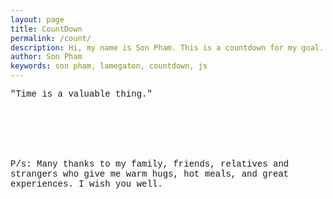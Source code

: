 ```yaml
---
layout: page
title: CountDown
permalink: /count/
description: Hi, my name is Son Pham. This is a countdown for my goal. It is 10000 hours.
author: Son Pham
keywords: son pham, lamegaton, countdown, js
---
```


<style>
.day {
  display: flex;
}
.hour-block {
  width: 20px;
  height: 30px;
  background-color: gray;
  margin-right: 1px;
}
.hour-block.passing {
  background-color: orange;
}
.hour {
  display: flex;
}
.minute-block {
  width: 5px;
  height: 20px;
  background-color: gray;
  margin-right: 1px;
}
.minute-block.passing {
  background-color: orange;
}
.minute {
  display: flex;
}
.second-block {
  width: 3px;
  height: 20px;
  background-color: gray;
  margin-right: 1px;
}
.second-block.passing {
  background-color: orange;
}
#countdown {
  display: flex;
  justify-content: center;
  align-items: center;
  flex-wrap: wrap;
}
.day-block {
  width: 10px;
  height: 10px;
  background-color: #ddd;
  margin: 1px;
}
.passed {
  background-color: lightsalmon;
}
.remaining {
  background-color: whitesmoke;
}

</style>

<p id="quote" style="font-family:'Courier New'">"Time is a valuable thing."</p>

<div id="day" class="day">
  <!-- Blocks representing each hour -->
</div>
<br>
<div id="hour" class="hour">
  <!-- Blocks representing each minute -->
</div>
<br>
<div id="minute" class="minute">
  <!-- Blocks representing each second -->
</div>
<br>
<div id="countdown"></div>
<br>
<p id="ps" style="font-family:'Courier New'">P/s: Many thanks to my family, friends, relatives and strangers who give me warm hugs, hot meals, and great experiences. I wish you well.</p>

<script>
  const url = 'https://raw.githubusercontent.com/JamesFT/Database-Quotes-JSON/master/quotes.json';

function getQuote(url) {
  return fetch(url)
    .then(response => response.json())
    .then(data => {
      return data;
    });
}

let quote;
let i;

getQuote(url)
  .then(data => {
    quote = data;
        i = Math.floor(Math.random() * quote.length);
        document.getElementById('quote').innerHTML = `${quote[i].quoteText} - ${quote[i].quoteAuthor}`;
  })
  .catch(error => {
    console.log('An error occurred:', error);
  });

function updateClock() {
  const currentTime = new Date();
  const currentHour = currentTime.getHours();
  const currentMinute = currentTime.getMinutes();
  const currentSecond = currentTime.getSeconds();

  updateHours(currentHour);
  updateMinutes(currentMinute);
  updateSeconds(currentSecond);
}

function updateHours(currentHour) {
  const dayContainer = document.getElementById('day');

  // Remove existing blocks
  while (dayContainer.firstChild) {
    dayContainer.firstChild.remove();
  }

  // Create new blocks
  for (let hour = 0; hour < 24; hour++) {
    const hourBlock = document.createElement('div');
    hourBlock.className = 'hour-block';

    if (hour < currentHour) {
      hourBlock.classList.add('passing');
    }

    dayContainer.appendChild(hourBlock);
  }
}

function updateMinutes(currentMinute) {
  const hourContainer = document.getElementById('hour');

  // Remove existing blocks
  while (hourContainer.firstChild) {
    hourContainer.firstChild.remove();
  }

  // Create new blocks
  for (let minute = 0; minute < 60; minute++) {
    const minuteBlock = document.createElement('div');
    minuteBlock.className = 'minute-block';

    if (minute < currentMinute) {
      minuteBlock.classList.add('passing');
    }

    hourContainer.appendChild(minuteBlock);
  }
}

function updateSeconds(currentSecond) {
  const minuteContainer = document.getElementById('minute');

  // Remove existing blocks
  while (minuteContainer.firstChild) {
    minuteContainer.firstChild.remove();
  }

  // Create new blocks
  for (let second = 0; second < 60; second++) {
    const secondBlock = document.createElement('div');
    secondBlock.className = 'second-block';

    if (second < currentSecond) {
      secondBlock.classList.add('passing');
    }

    minuteContainer.appendChild(secondBlock);
  }
}

function updateCountdown() {
  const startDate = new Date("2023-04-18");
  const endDate = new Date("2025-09-1");
  const countdownContainer = document.getElementById("countdown");
  const currentDate = new Date();

  let totaldays = Math.ceil((endDate - startDate) / (1000 * 60 * 60 * 24));


  countdownContainer.innerHTML = "";

  for (let i = 0; i <= totaldays; i++) {
    const dayBlock = document.createElement("div");
    dayBlock.classList.add("day-block");

    let iterDate = new Date(endDate);
    iterDate.setDate(iterDate.getDate() - i);

    if (iterDate > currentDate) {
      dayBlock.classList.add("passed");
    } else {
      dayBlock.classList.add("remaining");
    }

    countdownContainer.appendChild(dayBlock);
  }
}

// Update clock immediately
updateClock();
setInterval(updateClock, 1000);

// Update countdown immediately
updateCountdown();
setInterval(updateCountdown, 1000);

</script>
